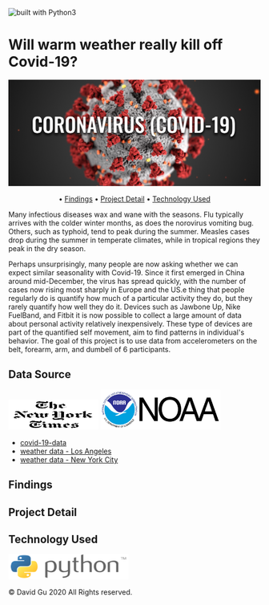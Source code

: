  ![built with Python3](https://img.shields.io/badge/built%20with-Python3-blue.svg)

# Will warm weather really kill off Covid-19?

![alt text](https://raw.githubusercontent.com/david880110/Will-warm-weather-really-kill-off-Covid-19/master/img/CoronaVirusHeader-Final-3.jpg)

<p align="center">
  • <a href="#findings">Findings</a>
  • <a href="#syntax-detail">Project Detail</a>
  • <a href="#technology-Used">Technology Used</a>
</p>

Many infectious diseases wax and wane with the seasons. Flu typically arrives with the colder winter months, as does the norovirus vomiting bug. Others, such as typhoid, tend to peak during the summer. Measles cases drop during the summer in temperate climates, while in tropical regions they peak in the dry season.

Perhaps unsurprisingly, many people are now asking whether we can expect similar seasonality with Covid-19. Since it first emerged in China around mid-December, the virus has spread quickly, with the number of cases now rising most sharply in Europe and the US.e thing that people regularly do is quantify how much of a particular activity they do, but they rarely quantify how well they do it. Devices such as Jawbone Up, Nike FuelBand, and Fitbit it is now possible to collect a large amount of data about personal activity relatively inexpensively. These type of devices are part of the quantified self movement, aim to find patterns in individual's behavior. The goal of this project is to use data from accelerometers on the belt, forearm, arm, and dumbell of 6 participants.

## Data Source

<img src="https://raw.githubusercontent.com/david880110/Will-warm-weather-really-kill-off-Covid-19/master/img/new%20york%20times%20logo.png" width="180" height="60"/>

<img src="https://raw.githubusercontent.com/david880110/Will-warm-weather-really-kill-off-Covid-19/master/img/NOAA_logo.png" width="240" height="80"/>

* [covid-19-data](https://github.com/nytimes/covid-19-data)
* [weather data - Los Angeles](https://w2.weather.gov/climate/xmacis.php?wfo=lox)
* [weather data - New York City](https://w2.weather.gov/climate/index.php?wfo=okx)

## Findings 

## Project Detail

## Technology Used

<img src="https://raw.githubusercontent.com/david880110/tech-logo/master/python%20logo.png" width="240" height="50"/>

© David Gu 2020 All Rights reserved.
